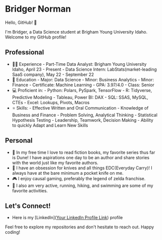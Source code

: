 # Bridger Norman

Hello, GitHub! 👋

I'm Bridger, a Data Science student at Brigham Young University Idaho. Welcome to my GitHub profile!

## Professional

- 👨‍💼 Experience
                    - Part-Time Data Analyst: Brigham Young University Idaho, April 23 - Present
                    - Data Science Intern: LabStats(market-leading SaaS company), May 22 - September 22
- 🌱 Education
                    - Major: Data Science
                    - Minor: Business Analytics
                    - Minor: Finance
                    - Certificate: Machine Learning
                    - GPA: 3.97/4.0
                    - Class: Senior
- 💻 Proficient in:
                    - Python: Polars, PySpark, TensorFlow
                    - R: Tidyverse, Predictive Modeling
                    - Tableau, Power BI: DAX
                    - SQL: SSAS, MySQL, CTEs
                    - Excel: Lookups, Pivots, Macros
- ⭐ Skills:
                    - Effective Written and Oral Communication
                    - Knowledge of Business and Finance
                    - Problem Solving, Analytical Thinking
                    - Statistical Hypothesis Testing
                    - Leadership, Teamwork, Decision Making
                    - Ability to quickly Adapt and Learn New Skills


## Personal

- 📖 In my free time I love to read fiction books, my favorite series thus far is Dune! I have aspirations one day to be an author and share stories with the world just like my favorite authors.
- 🔪 I have an obsession for knives and all things EDC(Everyday Carry)! I always have at the bare minimum a pocket knife on me.
- 🎮 I enjoy causal gaming, preferably the legend of zelda franchise.
- 👟 I also am very active, running, hiking, and swimming are some of my favorite activities. 


## Let's Connect!

- Here is my [LinkedIn]([Your LinkedIn Profile Link](https://www.linkedin.com/in/bridgernorman/)) profile

Feel free to explore my repositories and don't hesitate to reach out. Happy coding! 
